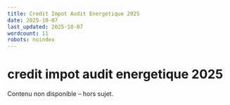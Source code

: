 ```yaml
---
title: Credit Impot Audit Energetique 2025
date: 2025-10-07
last_updated: 2025-10-07
wordcount: 11
robots: noindex
---
```


# credit impot audit energetique 2025

Contenu non disponible – hors sujet.